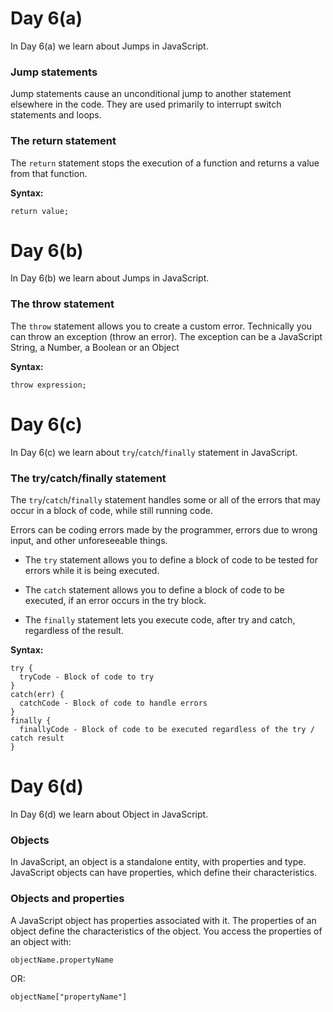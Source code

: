 # Day 6(a)
In Day 6(a) we learn about Jumps in JavaScript.

### Jump statements
Jump statements cause an unconditional jump to another statement elsewhere in the code. They are used primarily to interrupt switch statements and loops.

### The return statement
The ```return``` statement stops the execution of a function and returns a value from that function.

**Syntax:**
```
return value;
```
# Day 6(b)
In Day 6(b) we learn about Jumps in JavaScript.

### The throw statement
The ```throw``` statement allows you to create a custom error. Technically you can throw an exception (throw an error).
The exception can be a JavaScript String, a Number, a Boolean or an Object

**Syntax:**
```
throw expression; 
```
# Day 6(c)
In Day 6(c) we learn about ```try```/```catch```/```finally``` statement in JavaScript.

### The try/catch/finally statement
The ```try```/```catch```/```finally```  statement handles some or all of the errors that may occur in a block of code, while still running code.

Errors can be coding errors made by the programmer, errors due to wrong input, and other unforeseeable things.

* The ```try``` statement allows you to define a block of code to be tested for errors while it is being executed.

* The ```catch``` statement allows you to define a block of code to be executed, if an error occurs in the try block.

* The ```finally``` statement lets you execute code, after try and catch, regardless of the result.

**Syntax:**
```
try {
  tryCode - Block of code to try
}
catch(err) {
  catchCode - Block of code to handle errors
}
finally {
  finallyCode - Block of code to be executed regardless of the try / catch result
}
```
# Day 6(d)
In Day 6(d) we learn about Object in JavaScript.

### Objects
In JavaScript, an object is a standalone entity, with properties and type. JavaScript objects can have properties, which define their characteristics.

### Objects and properties
A JavaScript object has properties associated with it.  The properties of an object define the characteristics of the object. 
You access the properties of an object with:
```
objectName.propertyName
```
OR: 
```
objectName["propertyName"]
```
